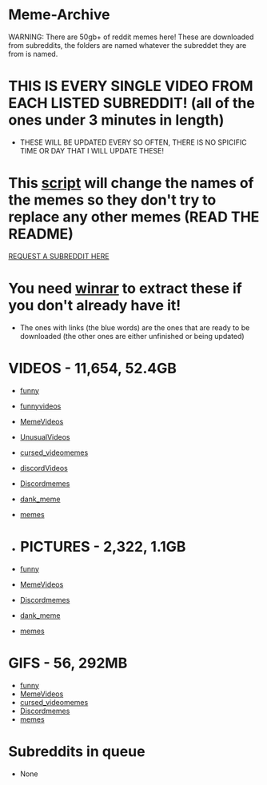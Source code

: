 # Meme-Archive
WARNING: There are 50gb+ of reddit memes here!
These are downloaded from subreddits, the folders are named whatever the subreddet they are from is named.

# THIS IS EVERY SINGLE VIDEO FROM EACH LISTED SUBREDDIT! (all of the ones under 3 minutes in length)
 - THESE WILL BE UPDATED EVERY SO OFTEN, THERE IS NO SPICIFIC TIME OR DAY THAT I WILL UPDATE THESE!


# This [script](https://github.com/ToastedNub/Meme-Corrector) will change the names of the memes so they don't try to replace any other memes (READ THE README)

[REQUEST A SUBREDDIT HERE](https://discord.gg/n44zjAr6RV)
# You need [winrar](https://www.win-rar.com/postdownload.html) to extract these if you don't already have it!
 - The ones with links (the blue words) are the ones that are ready to be downloaded (the other ones are either unfinished or being updated)
# VIDEOS - 11,654, 52.4GB
 - [funny](https://drive.google.com/file/d/16y3ua1zHKNMBckDFzIiULY6IpYbSAIvn/view?usp=sharing)
 - [funnyvideos](https://drive.google.com/file/d/1Lr8PPtq4ReqSl5Jjd89XTQPICJandljy/view?usp=sharing)
 - [MemeVideos](https://drive.google.com/file/d/1Zy8xcfT1-r29hNGI8ptdDaOyuxjGBDrb/view?usp=sharing)
 - [UnusualVideos](https://drive.google.com/file/d/1MAWr8lOaO1x4t5Hh2hhQk8q6VAkZrWT_/view?usp=sharing)
 - [cursed_videomemes](https://drive.google.com/file/d/1d74Cicv9JjlCJCZeK3AmKLduHrMCpINH/view?usp=sharing)
 - [discordVideos](https://drive.google.com/file/d/1gwxLvVbZ5qug5v4PR5QWQuw2LzkMAmFt/view?usp=sharing)
 - [Discordmemes](https://drive.google.com/file/d/1nZA_wr_BDN90HXMZJBuocDwFZESFBQRy/view?usp=sharing)
 - [dank_meme](https://drive.google.com/file/d/1InOTqE0AmBWgieLHlYIoNM2C83E1UkNp/view?usp=sharing)
 - [memes](https://drive.google.com/file/d/1kliviF-0n8dvTjKQe4nq7CPWRGuhIln4/view?usp=sharing)

 - # PICTURES -  2,322, 1.1GB
 - [funny](https://drive.google.com/file/d/1b4rW9cM9hm4O6PYQuegYfMtWG3ERjGSZ/view?usp=sharing)
 - [MemeVideos](https://drive.google.com/file/d/1kYxXbs2weucFMxundMeJOpps7K2M7tUO/view?usp=sharing)
 - [Discordmemes](https://drive.google.com/file/d/1cm0xu7CR5EgT_v_-PP1whxZoh2PFz6dL/view?usp=sharing)
 - [dank_meme](https://drive.google.com/file/d/1VeV1g756Xwa0TgnsG9TVStgr2BmtkkI8/view?usp=sharing)
 - [memes](https://drive.google.com/file/d/1isLo4IYlY6Dx6GVQ_OS6Y-TXg8wucml4/view?usp=sharing)

# GIFS - 56, 292MB
 - [funny](https://drive.google.com/file/d/1NysLcyzfUwV5X5xdo6FIO0VJ9oUwvOxw/view?usp=sharing)
 - [MemeVideos](https://drive.google.com/file/d/1iYGKUPIBW0OgDKWhEXINR10kU7vmtcSa/view?usp=sharing)
 - [cursed_videomemes](https://drive.google.com/file/d/186Q5lqQNIXwZfp4eaKa3MQU3WjIGjEtR/view?usp=sharing)
 - [Discordmemes](https://drive.google.com/file/d/1FIvHj8-j8lUUhKBPZBFfquKb4-eY1vAO/view?usp=sharing)
 - [memes](https://drive.google.com/file/d/1DaqFBYWpstbry7MpaO7wLRS6I6VZetUk/view?usp=sharing)

# Subreddits in queue
 - None
